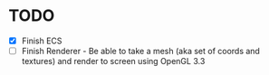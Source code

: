 # TODO
- [x] Finish ECS
- [ ] Finish Renderer \- Be able to take a mesh (aka set of coords and textures) and render to screen using OpenGL 3.3
